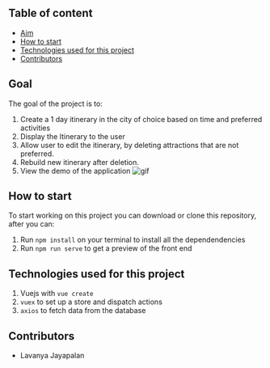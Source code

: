 ## Table of content

- [Aim](#Goal)
- [How to start](#How-to-start)
- [Technologies used for this project](#Technologies-used-for-this-project)
- [Contributors](#Contributors)

## Goal

The goal of the project is to:

1. Create a 1 day itinerary in the city of choice based on time and preferred activities
2. Display the Itinerary to the user
3. Allow user to edit the itinerary, by deleting attractions that are not preferred.
4. Rebuild new itinerary after deletion.
5. View the demo of the application
   ![gif](./demo/ItineraryPlanner.gif)

## How to start

To start working on this project you can download or clone this repository, after you can:

1. Run `npm install` on your terminal to install all the dependendencies
2. Run `npm run serve` to get a preview of the front end

## Technologies used for this project

1. Vuejs with `vue create`
2. `vuex` to set up a store and dispatch actions
3. `axios` to fetch data from the database

## Contributors

- Lavanya Jayapalan
